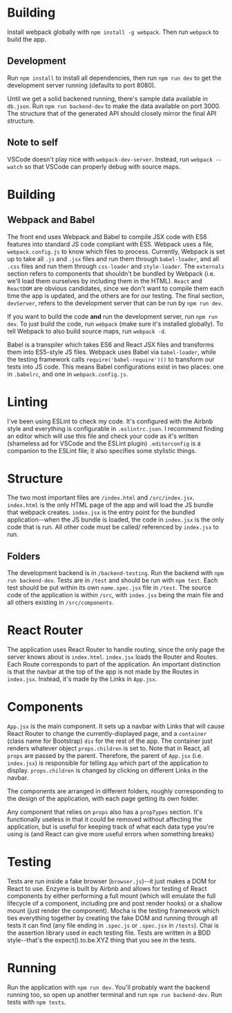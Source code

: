 # Building
Install webpack globally with `npm install -g webpack`. Then run `webpack` to build the app.

## Development
Run `npm install` to install all dependencies, then run `npm run dev` to get the development server running (defaults to port 8080).

Until we get a solid backened running, there's sample data available in `db.json`. Run `npm run backend-dev` to make the data available on port 3000.
The structure that of the generated API should closely mirror the final API structure.

## Note to self
VSCode doesn't play nice with `webpack-dev-server`. Instead, run `webpack --watch` so that VSCode can properly debug with source maps.


# Building
## Webpack and Babel
The front end uses Webpack and Babel to compile JSX code with ES6 features into standard JS code compliant with ES5.
Webpack uses a file, `webpack.config.js` to know which files to process.
Currently, Webpack is set up to take all `.js` and `.jsx` files and run them through `babel-loader`, and all `.css` files and run them through `css-loader` and `style-loader`.
The `externals` section refers to components that shouldn't be bundled by Webpack (i.e. we'll load them ourselves by including them in the HTML).
`React` and `ReactDOM` are obvious candidates, since we don't want to compile them each time the app is updated, and the others are for our testing.
The final section, `devServer`, refers to the development server that can be run by `npm run dev`.

If you want to build the code **and** run the development server, run `npm run dev`.
To just build the code, run `webpack` (make sure it's installed globally).
To tell Webpack to also build source maps, run `webpack -d`.

Babel is a transpiler which takes ES6 and React JSX files and transforms them into ES5-style JS files.
Webpack uses Babel via `babel-loader`, while the testing framework calls `require('babel-require')()` to transform our tests into JS code.
This means Babel configurations exist in two places: one in `.babelrc`, and one in `webpack.config.js`.

# Linting
I've been using ESLint to check my code.
It's configured with the Airbnb style and everything is configurable in `.eslintrc.json`.
I recommend finding an editor which will use this file and check your code as it's written (shameless ad for VSCode and the ESLint plugin)
`.editorconfig` is a companion to the ESLint file; it also specifies some stylistic things.

# Structure
The two most important files are `/index.html` and `/src/index.jsx`.
`index.html` is the only HTML page of the app and will load the JS bundle that webpack creates.
`index.jsx` is the entry point for the bundled application--when the JS bundle is loaded, the code in `index.jsx` is the only code that is run.
All other code must be called/ referenced by `index.jsx` to run.

## Folders
The development backend is in `/backend-testing`. Run the backend with `npm run backend-dev`.
Tests are in `/test` and should be run with `npm test`.
Each test should be put within its own `name.spec.jsx` file in `/test`.
The source code of the application is within `/src`, with `index.jsx` being the main file and all others existing in `/src/components`.

# React Router
The application uses React Router to handle routing, since the only page the server knows about is `index.html`.
`index.jsx` loads the Router and Routes. Each Route corresponds to part of the application.
An important distinction is that the navbar at the top of the app is not made by the Routes in `index.jsx`.
Instead, it's made by the Links in `App.jsx`. 

# Components
`App.jsx` is the main component.
It sets up a navbar with Links that will cause React Router to change the currently-displayed page, and a `container` (class name for Bootstrap) `div` for the rest of the app.
The container just renders whatever object `props.children` is set to.
Note that in React, all `props` are passed by the parent. Therefore, the parent of `App.jsx` (i.e. `index.jsx`) is responsible for telling `App` which part of the application to display.
`props.children` is changed by clicking on different Links in the navbar.

The components are arranged in different folders, roughly corresponding to the design of the application, with each page getting its own folder.

Any component that relies on `props` also has a `propTypes` section. It's functionally useless in that it could be removed without affecting the application,
but is useful for keeping track of what each data type you're using is (and React can give more useful errors when something breaks)

# Testing
Tests are run inside a fake browser (`browser.js`)--it just makes a DOM for React to use.
Enzyme is built by Airbnb and allows for testing of React components by either performing a full mount (which will emulate the full lifecycle of a component, including pre and post render hooks) or a shallow mount (just render the component).
Mocha is the testing framework which ties everything together by creating the fake DOM and running through all tests it can find (any file ending in `.spec.js` or `.spec.jsx` in `/tests`).
Chai is the assertion library used in each testing file.
Tests are written in a BDD style--that's the expect().to.be.XYZ thing that you see in the tests.

# Running
Run the application with `npm run dev`. You'll probably want the backend running too, so open up another terminal and run `npm run backend-dev`.
Run tests with `npm tests`.
